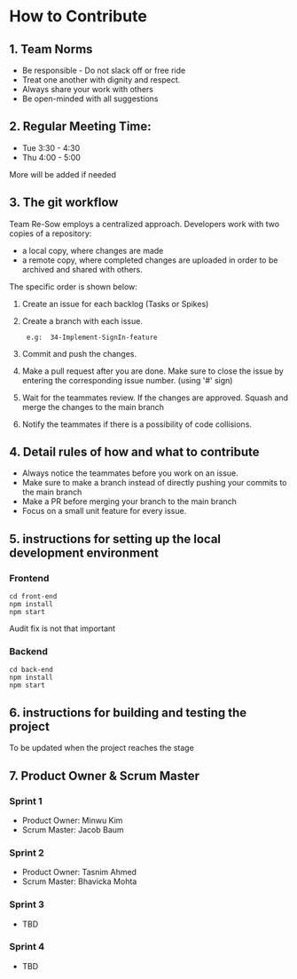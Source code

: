 # How to Contribute

## 1. Team Norms
- Be responsible - Do not slack off or free ride
- Treat one another with dignity and respect.
- Always share your work with others
- Be open-minded with all suggestions

## 2. Regular Meeting Time:
- Tue 3:30 - 4:30
- Thu 4:00 - 5:00

More will be added if needed

## 3. The git workflow

Team Re-Sow employs a centralized approach.
Developers work with two copies of a repository: 
- a local copy, where changes are made
- a remote copy, where completed changes are uploaded in order to be archived and shared with others.  

The specific order is shown below:

1. Create an issue for each backlog (Tasks or Spikes)
2. Create a branch with each issue. 
    
        e.g:  34-Implement-SignIn-feature
3. Commit and push the changes.
4. Make a pull request after you are done. Make sure to close the issue by entering the corresponding issue number. (using '#' sign)
5. Wait for the teammates review. If the changes are approved. Squash and merge the changes to the main branch
6. Notify the teammates if there is a possibility of code collisions. 

## 4. Detail rules of how and what to contribute
- Always notice the teammates before you work on an issue.
- Make sure to make a branch instead of directly pushing your commits to the main branch
- Make a PR before merging your branch to the main branch
- Focus on a small unit feature for every issue.

## 5. instructions for setting up the local development environment 

### Frontend
```
cd front-end
npm install
npm start
```
Audit fix is not that important

### Backend
```
cd back-end
npm install
npm start

```
## 6. instructions for building and testing the project
To be updated when the project reaches the stage


## 7. Product Owner & Scrum Master
### Sprint 1
- Product Owner: Minwu Kim
- Scrum Master: Jacob Baum

### Sprint 2
- Product Owner: Tasnim Ahmed
- Scrum Master: Bhavicka Mohta
### Sprint 3
- TBD
### Sprint 4
- TBD




